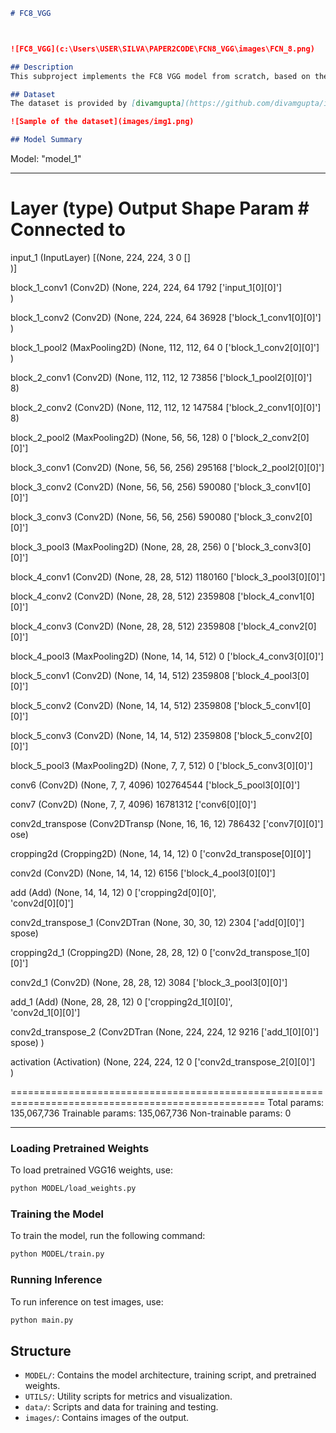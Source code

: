 ```markdown
# FC8_VGG



![FC8_VGG](c:\Users\USER\SILVA\PAPER2CODE\FCN8_VGG\images\FCN_8.png)

## Description
This subproject implements the FC8 VGG model from scratch, based on the original research paper. The model is designed for image segmentation and classification tasks, utilizing the pre-trained VGG16 architecture with additional layers for fine-tuning.

## Dataset 
The dataset is provided by [divamgupta](https://github.com/divamgupta/image-segmentation-keras). This contains video frames from a moving vehicle and is a subsample of the [CamVid](http://mi.eng.cam.ac.uk/research/projects/VideoRec/CamVid/) dataset. You can download the custom dataset [here](https://drive.google.com/file/d/0B0d9ZiqAgFkiOHR1NTJhWVJMNEU/view?usp=sharing).

![Sample of the dataset](images/img1.png)

## Model Summary

```
Model: "model_1"
__________________________________________________________________________________________________
 Layer (type)                   Output Shape         Param #     Connected to                     
==================================================================================================
 input_1 (InputLayer)           [(None, 224, 224, 3  0           []                               
                                )]                                                                
                                                                                                  
 block_1_conv1 (Conv2D)         (None, 224, 224, 64  1792        ['input_1[0][0]']                
                                )                                                                 
                                                                                                  
 block_1_conv2 (Conv2D)         (None, 224, 224, 64  36928       ['block_1_conv1[0][0]']          
                                )                                                                 
                                                                                                  
 block_1_pool2 (MaxPooling2D)   (None, 112, 112, 64  0           ['block_1_conv2[0][0]']          
                                )                                                                 
                                                                                                  
 block_2_conv1 (Conv2D)         (None, 112, 112, 12  73856       ['block_1_pool2[0][0]']          
                                8)                                                                
                                                                                                  
 block_2_conv2 (Conv2D)         (None, 112, 112, 12  147584      ['block_2_conv1[0][0]']          
                                8)                                                                
                                                                                                  
 block_2_pool2 (MaxPooling2D)   (None, 56, 56, 128)  0           ['block_2_conv2[0][0]']          
                                                                                                  
 block_3_conv1 (Conv2D)         (None, 56, 56, 256)  295168      ['block_2_pool2[0][0]']          
                                                                                                  
 block_3_conv2 (Conv2D)         (None, 56, 56, 256)  590080      ['block_3_conv1[0][0]']          
                                                                                                  
 block_3_conv3 (Conv2D)         (None, 56, 56, 256)  590080      ['block_3_conv2[0][0]']          
                                                                                                  
 block_3_pool3 (MaxPooling2D)   (None, 28, 28, 256)  0           ['block_3_conv3[0][0]']          
                                                                                                  
 block_4_conv1 (Conv2D)         (None, 28, 28, 512)  1180160     ['block_3_pool3[0][0]']          
                                                                                                  
 block_4_conv2 (Conv2D)         (None, 28, 28, 512)  2359808     ['block_4_conv1[0][0]']          
                                                                                                  
 block_4_conv3 (Conv2D)         (None, 28, 28, 512)  2359808     ['block_4_conv2[0][0]']          
                                                                                                  
 block_4_pool3 (MaxPooling2D)   (None, 14, 14, 512)  0           ['block_4_conv3[0][0]']          
                                                                                                  
 block_5_conv1 (Conv2D)         (None, 14, 14, 512)  2359808     ['block_4_pool3[0][0]']          
                                                                                                  
 block_5_conv2 (Conv2D)         (None, 14, 14, 512)  2359808     ['block_5_conv1[0][0]']          
                                                                                                  
 block_5_conv3 (Conv2D)         (None, 14, 14, 512)  2359808     ['block_5_conv2[0][0]']          
                                                                                                  
 block_5_pool3 (MaxPooling2D)   (None, 7, 7, 512)    0           ['block_5_conv3[0][0]']          
                                                                                                  
 conv6 (Conv2D)                 (None, 7, 7, 4096)   102764544   ['block_5_pool3[0][0]']          
                                                                                                  
 conv7 (Conv2D)                 (None, 7, 7, 4096)   16781312    ['conv6[0][0]']                  
                                                                                                  
 conv2d_transpose (Conv2DTransp  (None, 16, 16, 12)  786432      ['conv7[0][0]']                  
 ose)                                                                                             
                                                                                                  
 cropping2d (Cropping2D)        (None, 14, 14, 12)   0           ['conv2d_transpose[0][0]']       
                                                                                                  
 conv2d (Conv2D)                (None, 14, 14, 12)   6156        ['block_4_pool3[0][0]']          
                                                                                                  
 add (Add)                      (None, 14, 14, 12)   0           ['cropping2d[0][0]',             
                                                                  'conv2d[0][0]']                 
                                                                                                  
 conv2d_transpose_1 (Conv2DTran  (None, 30, 30, 12)  2304        ['add[0][0]']                    
 spose)                                                                                           
                                                                                                  
 cropping2d_1 (Cropping2D)      (None, 28, 28, 12)   0           ['conv2d_transpose_1[0][0]']     
                                                                                                  
 conv2d_1 (Conv2D)              (None, 28, 28, 12)   3084        ['block_3_pool3[0][0]']          
                                                                                                  
 add_1 (Add)                    (None, 28, 28, 12)   0           ['cropping2d_1[0][0]',           
                                                                  'conv2d_1[0][0]']               
                                                                                                  
 conv2d_transpose_2 (Conv2DTran  (None, 224, 224, 12  9216       ['add_1[0][0]']                  
 spose)                         )                                                                 
                                                                                                  
 activation (Activation)        (None, 224, 224, 12  0           ['conv2d_transpose_2[0][0]']     
                                )                                                                 
                                                                                                  
==================================================================================================
Total params: 135,067,736
Trainable params: 135,067,736
Non-trainable params: 0
__________________________________________________________________________________________________

### Loading Pretrained Weights
To load pretrained VGG16 weights, use:

```bash
python MODEL/load_weights.py
```

### Training the Model
To train the model, run the following command:
```bash
python MODEL/train.py
```

### Running Inference
To run inference on test images, use:
```bash
python main.py
```

## Structure
- `MODEL/`: Contains the model architecture, training script, and pretrained weights.
- `UTILS/`: Utility scripts for metrics and visualization.
- `data/`: Scripts and data for training and testing.
- `images/`: Contains images of the output.
```

